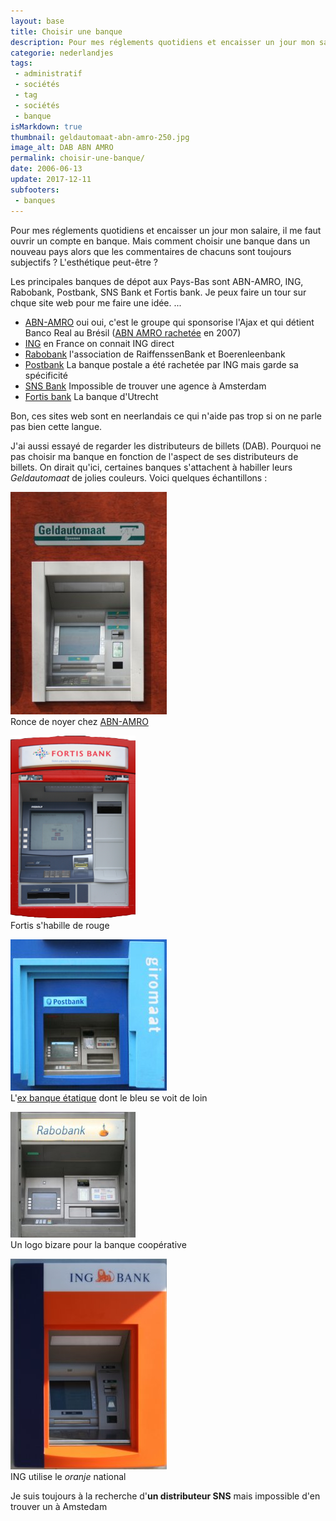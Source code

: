 ```yaml
---
layout: base
title: Choisir une banque
description: Pour mes réglements quotidiens et encaisser un jour mon salaire, il me faut ouvrir un compte en banque. Mais comment choisir une banque dans un nouveau pays al
categorie: nederlandjes
tags: 
 - administratif
 - sociétés
 - tag
 - sociétés
 - banque
isMarkdown: true
thumbnail: geldautomaat-abn-amro-250.jpg
image_alt: DAB ABN AMRO
permalink: choisir-une-banque/
date: 2006-06-13
update: 2017-12-11
subfooters:
 - banques
---
```


Pour mes réglements quotidiens et encaisser un jour mon salaire, il me faut ouvrir un compte en banque. Mais comment choisir une banque dans un nouveau pays alors que les commentaires de chacuns sont toujours subjectifs ? L'esthétique peut-être ?

Les principales banques de dépot aux Pays-Bas sont ABN-AMRO, ING, Rabobank, Postbank, SNS Bank et Fortis bank. Je peux faire un tour sur chque site web pour me faire une idée. ...

* [ABN-AMRO](http://www.abnamro.nl/nl/index.html) oui oui, c'est le groupe qui sponsorise l'Ajax et qui détient Banco Real au Brésil ([ABN AMRO rachetée](/les-petites-courses-de-l-ete) en 2007)
* [ING](http://www.ingbank.nl/inet/cmn/common/cmn_index.jsp?BV_UseBVCookie=no) en France on connait ING direct
* [Rabobank](http://www.rabobank.nl/particulieren/) l'association de RaiffenssenBank et Boerenleenbank
* [Postbank](http://www.postbank.nl/ing/pp/page/home/0,6493,1859_103763,00.html) La banque postale a été rachetée par ING mais garde sa spécificité
* [SNS Bank](http://www.snsbank.nl/) Impossible de trouver une agence à Amsterdam
* [Fortis bank](http://www.fortisbank.nl/fbnl/do/homeI.do) La banque d'Utrecht

Bon, ces sites web sont en neerlandais ce qui n'aide pas trop si on ne parle pas bien cette langue.

J'ai aussi essayé de regarder les distributeurs de billets (DAB). Pourquoi ne pas choisir ma banque en fonction de l'aspect de ses distributeurs de billets. On dirait qu'ici, certaines banques s'attachent à habiller leurs *Geldautomaat* de jolies couleurs. Voici quelques échantillons :

<!--excerpt-->

![facade de distributeur de billets](geldautomaat-abn-amro-250.jpg)  
Ronce de noyer chez [ABN-AMRO](/abn-amro-banque)

![facade de distributeur de billets à bordure rouge](fortis-bank-200.png)  
Fortis s'habille de rouge

![facade de distributeur de billets à bordure bleue](giromaat-250.jpg)  
L'[ex banque étatique](/postbank-amsterdam) dont le bleu se voit de loin

![facade de distributeur de billets avec le nom au dessus](rabobank-200.jpg)  
Un logo bizare pour la banque coopérative

![facade de distributeur de billets orange](ing-bank-250.jpg)  
ING utilise le *oranje* national

Je suis toujours à la recherche d'**un distributeur SNS** mais impossible d'en trouver un à Amstedam

